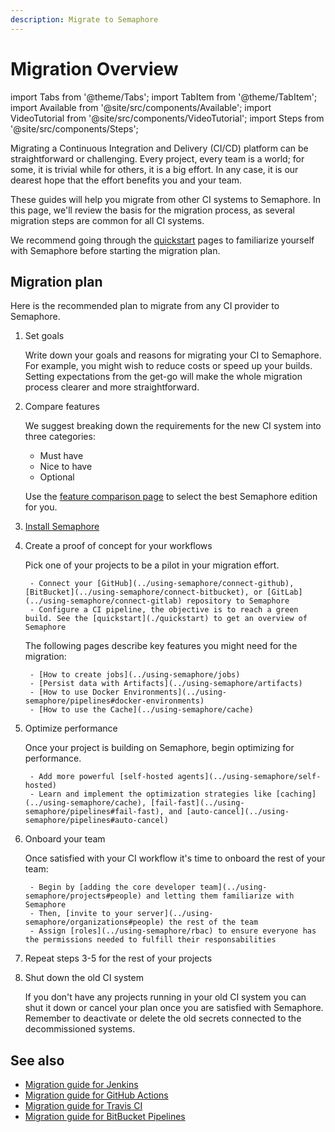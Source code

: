```yaml
---
description: Migrate to Semaphore
---
```


# Migration Overview

import Tabs from '@theme/Tabs';
import TabItem from '@theme/TabItem';
import Available from '@site/src/components/Available';
import VideoTutorial from '@site/src/components/VideoTutorial';
import Steps from '@site/src/components/Steps';

Migrating a Continuous Integration and Delivery (CI/CD) platform can be straightforward or challenging. Every project, every team is a world; for some, it is trivial while for others, it is a big effort. In any case, it is our dearest hope that the effort benefits you and your team.

These guides will help you migrate from other CI systems to Semaphore. In this page, we'll review the basis for the migration process, as several migration steps are common for all CI systems.

We recommend going through the [quickstart](./quickstart) pages to familiarize yourself with Semaphore before starting the migration plan.

## Migration plan

Here is the recommended plan to migrate from any CI provider to Semaphore.

<Steps>

1. Set goals

    Write down your goals and reasons for migrating your CI to Semaphore. For example, you might wish to reduce costs or speed up your builds. Setting expectations from the get-go will make the whole migration process clearer and more straightforward.

2. Compare features

    We suggest breaking down the requirements for the new CI system into three categories:

    - Must have
    - Nice to have
    - Optional

    Use the [feature comparison page](features) to select the best Semaphore edition for you.

3. [Install Semaphore](install)

4. Create a proof of concept for your workflows

    Pick one of your projects to be a pilot in your migration effort.

        - Connect your [GitHub](../using-semaphore/connect-github), [BitBucket](../using-semaphore/connect-bitbucket), or [GitLab](../using-semaphore/connect-gitlab) repository to Semaphore 
        - Configure a CI pipeline, the objective is to reach a green build. See the [quickstart](./quickstart) to get an overview of Semaphore

    The following pages describe key features you might need for the migration:

        - [How to create jobs](../using-semaphore/jobs)
        - [Persist data with Artifacts](../using-semaphore/artifacts)
        - [How to use Docker Environments](../using-semaphore/pipelines#docker-environments)
        - [How to use the Cache](../using-semaphore/cache)

5. Optimize performance

    Once your project is building on Semaphore, begin optimizing for performance.

        - Add more powerful [self-hosted agents](../using-semaphore/self-hosted)
        - Learn and implement the optimization strategies like [caching](../using-semaphore/cache), [fail-fast](../using-semaphore/pipelines#fail-fast), and [auto-cancel](../using-semaphore/pipelines#auto-cancel)

6. Onboard your team

    Once satisfied with your CI workflow it's time to onboard the rest of your team:

        - Begin by [adding the core developer team](../using-semaphore/projects#people) and letting them familiarize with Semaphore 
        - Then, [invite to your server](../using-semaphore/organizations#people) the rest of the team 
        - Assign [roles](../using-semaphore/rbac) to ensure everyone has the permissions needed to fulfill their responsabilities
        

7. Repeat steps 3-5 for the rest of your projects
8. Shut down the old CI system

    If you don't have any projects running in your old CI system you can shut it down or cancel your plan once you are satisfied with Semaphore. Remember to deactivate or delete the old secrets connected to the decommissioned systems.

</Steps>

## See also

- [Migration guide for Jenkins](./migration/jenkins)
- [Migration guide for GitHub Actions](./migration/github-actions)
- [Migration guide for Travis CI](./migration/travis)
- [Migration guide for BitBucket Pipelines](./migration/bitbucket)
